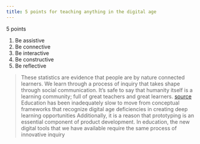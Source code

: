 ```yaml
---
title: 5 points for teaching anything in the digital age
---
```


5 points

1. Be assistive
2. Be connective
3. Be interactive
4. Be constructive
5. Be reflective

> These statistics are evidence that people are by nature connected learners. We learn through a process of inquiry that takes shape through social communication. It’s safe to say that humanity itself is a learning community; full of great teachers and great learners. [source](https://medium.com/@Mr_gbrady/5-on-point-strategies-for-teaching-anything-in-the-digital-age-4ff861552d58#.nqfor7yle)
> Education has been inadequately slow to move from conceptual frameworks that recognize digital age deficiencies in creating deep learning opportunities
> Additionally, it is a reason that prototyping is an essential component of product development. In education, the new digital tools that we have available require the same process of innovative inquiry



